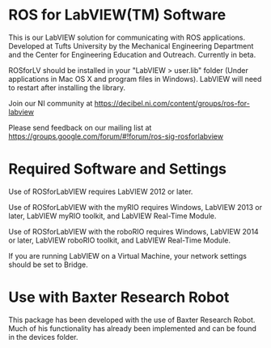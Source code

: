ROS for LabVIEW(TM) Software
============================

This is our LabVIEW solution for communicating with ROS applications. Developed at Tufts University by the Mechanical Engineering Department and the Center for Engineering Education and Outreach. Currently in beta.

ROSforLV should be installed in your "LabVIEW > user.lib" folder (Under applications in Mac OS X and program files in Windows). LabVIEW will need to restart after installing the library.

Join our NI community at https://decibel.ni.com/content/groups/ros-for-labview

Please send feedback on our mailing list at https://groups.google.com/forum/#!forum/ros-sig-rosforlabview

Required Software and Settings
==============================
Use of ROSforLabVIEW requires LabVIEW 2012 or later.

Use of ROSforLabVIEW with the myRIO requires Windows, LabVIEW 2013 or later, LabVIEW myRIO toolkit, and LabVIEW Real-Time Module.

Use of ROSforLabVIEW with the roboRIO requires Windows, LabVIEW 2014 or later, LabVIEW roboRIO toolkit, and LabVIEW Real-Time Module.

If you are running LabVIEW on a Virtual Machine, your network settings should be set to Bridge.

Use with Baxter Research Robot
==============================
This package has been developed with the use of Baxter Research Robot. Much of his functionality has already been implemented and can be found in the devices folder.
